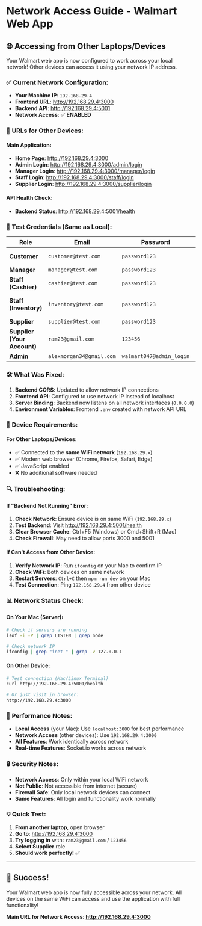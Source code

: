 # Network Access Guide - Walmart Web App

## 🌐 Accessing from Other Laptops/Devices

Your Walmart web app is now configured to work across your local network! Other devices can access it using your network IP address.

### ✅ **Current Network Configuration:**

- **Your Machine IP**: `192.168.29.4`
- **Frontend URL**: http://192.168.29.4:3000
- **Backend API**: http://192.168.29.4:5001
- **Network Access**: ✅ **ENABLED**

### 🔗 **URLs for Other Devices:**

#### **Main Application:**
- **Home Page**: http://192.168.29.4:3000
- **Admin Login**: http://192.168.29.4:3000/admin/login
- **Manager Login**: http://192.168.29.4:3000/manager/login  
- **Staff Login**: http://192.168.29.4:3000/staff/login
- **Supplier Login**: http://192.168.29.4:3000/supplier/login

#### **API Health Check:**
- **Backend Status**: http://192.168.29.4:5001/health

### 👥 **Test Credentials (Same as Local):**

| **Role** | **Email** | **Password** | **URL** |
|----------|-----------|--------------|---------|
| **Customer** | `customer@test.com` | `password123` | Home → Select Customer |
| **Manager** | `manager@test.com` | `password123` | `/manager/login` |
| **Staff (Cashier)** | `cashier@test.com` | `password123` | `/staff/login` + select "cashier" |
| **Staff (Inventory)** | `inventory@test.com` | `password123` | `/staff/login` + select "inventory" |
| **Supplier** | `supplier@test.com` | `password123` | `/supplier/login` |
| **Supplier (Your Account)** | `ram23@gmail.com` | `123456` | `/supplier/login` |
| **Admin** | `alexmorgan34@gmail.com` | `walmart047@admin_login` | `/admin/login` |

### 🛠️ **What Was Fixed:**

1. **Backend CORS**: Updated to allow network IP connections
2. **Frontend API**: Configured to use network IP instead of localhost
3. **Server Binding**: Backend now listens on all network interfaces (`0.0.0.0`)
4. **Environment Variables**: Frontend `.env` created with network API URL

### 📱 **Device Requirements:**

#### **For Other Laptops/Devices:**
- ✅ Connected to the **same WiFi network** (`192.168.29.x`)
- ✅ Modern web browser (Chrome, Firefox, Safari, Edge)
- ✅ JavaScript enabled
- ❌ No additional software needed

### 🔍 **Troubleshooting:**

#### **If "Backend Not Running" Error:**
1. **Check Network**: Ensure device is on same WiFi (`192.168.29.x`)
2. **Test Backend**: Visit http://192.168.29.4:5001/health
3. **Clear Browser Cache**: Ctrl+F5 (Windows) or Cmd+Shift+R (Mac)
4. **Check Firewall**: May need to allow ports 3000 and 5001

#### **If Can't Access from Other Device:**
1. **Verify Network IP**: Run `ifconfig` on your Mac to confirm IP
2. **Check WiFi**: Both devices on same network
3. **Restart Servers**: `Ctrl+C` then `npm run dev` on your Mac
4. **Test Connection**: Ping `192.168.29.4` from other device

### 📊 **Network Status Check:**

#### **On Your Mac (Server):**
```bash
# Check if servers are running
lsof -i -P | grep LISTEN | grep node

# Check network IP
ifconfig | grep "inet " | grep -v 127.0.0.1
```

#### **On Other Device:**
```bash
# Test connection (Mac/Linux Terminal)
curl http://192.168.29.4:5001/health

# Or just visit in browser:
http://192.168.29.4:3000
```

### 🚀 **Performance Notes:**

- **Local Access** (your Mac): Use `localhost:3000` for best performance
- **Network Access** (other devices): Use `192.168.29.4:3000`
- **All Features**: Work identically across network
- **Real-time Features**: Socket.io works across network

### 🔒 **Security Notes:**

- **Network Access**: Only within your local WiFi network
- **Not Public**: Not accessible from internet (secure)
- **Firewall Safe**: Only local network devices can connect
- **Same Features**: All login and functionality work normally

### 💡 **Quick Test:**

1. **From another laptop**, open browser
2. **Go to**: http://192.168.29.4:3000
3. **Try logging in** with: `ram23@gmail.com` / `123456`
4. **Select Supplier** role
5. **Should work perfectly!** ✅

---

## 🎉 **Success!**

Your Walmart web app is now fully accessible across your network. All devices on the same WiFi can access and use the application with full functionality!

**Main URL for Network Access**: **http://192.168.29.4:3000** 